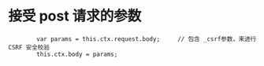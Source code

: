 


# 接受 post 请求的参数

```
		var params = this.ctx.request.body;     // 包含 _csrf参数，来进行 CSRF 安全校验
		this.ctx.body = params;
```